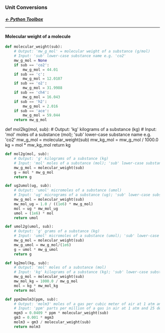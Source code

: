 ### Unit Conversions
#### _[&larr; Python Toolbox](python_toolbox.md)_

---

#### Molecular weight of a molecule

```python
def molecular_weight(sub):
    # Output: 'mw_g_mol' = molecular weight of a substance (g/mol)
    # Input: 'sub' lower-case substance name e.g. 'co2'
    mw_g_mol = None
    if sub == 'co2':
        mw_g_mol = 44.01
    if sub == 'c':
        mw_g_mol = 12.0107
    if sub == 'o2':
        mw_g_mol = 31.9988
    if sub == 'ch4':
        mw_g_mol = 16.043
    if sub == 'h2':
        mw_g_mol = 2.016
    if sub == 'ace':
        mw_g_mol = 59.044
    return mw_g_mol
```

def mol2kg(mol, sub):
    # Output: 'kg' kilograms of a substance (kg)
    # Input: 'mol' moles of a substance (mol); 'sub' lower-case substance name e.g. 'co2'
    mw_g_mol = molecular_weight(sub)
    mw_kg_mol = mw_g_mol / 1000.0
    kg = mol * mw_kg_mol
    return kg

```python
def mol2g(mol, sub):
    # Output: 'g' kilograms of a substance (kg)
    # Input: 'mol' moles of a substance (mol); 'sub' lower-case substance name e.g. 'co2'
    mw_g_mol = molecular_weight(sub)
    g = mol * mw_g_mol
    return g
```

```python
def ug2umol(ug, sub):
    # Output: 'umol' micromoles of a substance (umol)
    # Input: 'ug' micrograms of a substance (ug); 'sub' lower-case substance name e.g. 'co2'
    mw_g_mol = molecular_weight(sub)
    mw_mol_ug = 1.0 / ((1e6) * mw_g_mol)
    mol = ug * mw_mol_ug
    umol = (1e6) * mol
    return umol
```

```python
def umol2g(umol, sub):
    # Output: 'g' grams of a substance (kg)
    # Input: 'umol' micromoles of a substance (umol); 'sub' lower-case substance name e.g. 'co2'
    mw_g_mol = molecular_weight(sub)
    mw_g_umol = mw_g_mol/(1e6)
    g = umol * mw_g_umol
    return g
```

```python
def kg2mol(kg, sub):
    # Output: 'mol' moles of a substance (mol)
    # Input: 'kg' kilograms of a substance (kg); 'sub' lower-case substance name e.g. 'co2'
    mw_g_mol = molecular_weight(sub)
    mw_mol_kg = 1000.0 / mw_g_mol
    mol = kg * mw_mol_kg
    return mol
```

```python
def ppm2molm3(ppm, sub):
    # Output: 'molm3' moles of a gas per cubic meter of air at 1 atm and 25 degC (m3)
    # Input: 'ppm' parts per million of a gas in air at 1 atm and 25 degC (ppm); 'sub' lower-case substance name e.g. 'co2'
    mgm3 = 0.0409 * ppm * molecular_weight(sub)
    gm3 = 0.001 * mgm3
    molm3 = gm3 / molecular_weight(sub)
    return molm3
```
